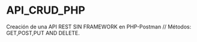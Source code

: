# API_CRUD_PHP
Creación de una API REST SIN FRAMEWORK en PHP-Postman // Métodos: GET,POST,PUT AND DELETE.
